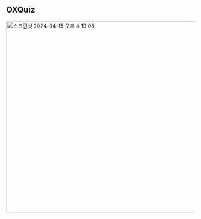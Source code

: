 ## OXQuiz
<img width="512" alt="스크린샷 2024-04-15 오후 4 19 08" src="https://github.com/seokyung402/appschool_OXQuiz/assets/105649543/3c1b3bad-9baf-48ad-b5c2-606e48b89444">
